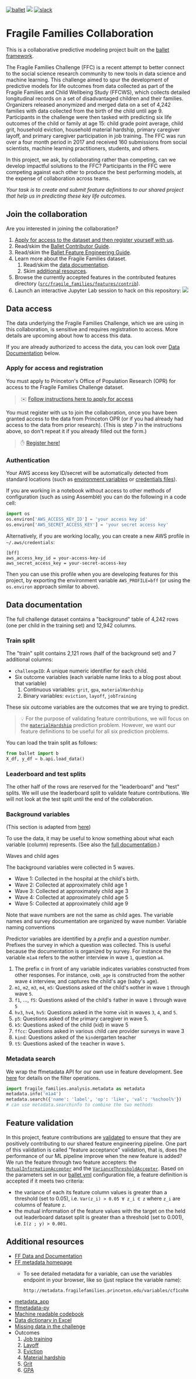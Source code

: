 [![ballet](https://img.shields.io/static/v1?label=built%20with&message=ballet&color=FCDD35)](https://ballet.github.io)
<a href="https://mybinder.org/v2/gh/HDI-Project/ballet-fragile-families/master?urlpath=lab" target="_blank" rel="nofollow"><img src="https://ballet.github.io/ballet/_static/launch-assemble.svg" style="max-width:100%;"></a>
[![slack](https://img.shields.io/badge/Slack-Join%20Channel-36C5F0?logo=slack)](https://join.slack.com/share/zt-r6u5ohtf-V40eunINB56ZD2Qd3b1L1w)

# Fragile Families Collaboration

This is a collaborative predictive modeling project built on the [ballet framework](https://ballet.github.io).

The Fragile Families Challenge (FFC) is a recent attempt to better connect to the social science research community to new tools in data science and machine learning. This challenge aimed to spur the development of predictive models for life outcomes from data collected as part of the Fragile Families and Child Wellbeing Study (FFCWS), which collects detailed longitudinal records on a set of disadvantaged children and their families. Organizers released anonymized and merged data on a set of 4,242 families with data collected from the birth of the child until age 9. Participants in the challenge were then tasked with predicting six life outcomes of the child or family at age 15: child grade point average, child grit, household eviction, household material hardship, primary caregiver layoff, and primary caregiver participation in job training. The FFC was run over a four month period in 2017 and received 160 submissions from social scientists, machine learning practitioners, students, and others.

In this project, we ask, by collaborating rather than competing, can we develop impactful solutions to the FFC? Participants in the FFC were competing against each other to produce the best performing models, at the expense of collaboration across teams.

*Your task is to create and submit feature definitions to our shared project that help us in predicting these key life outcomes.*

## Join the collaboration

Are you interested in joining the collaboration?

1. [Apply for access to the dataset and then register yourself with us](#apply-for-access-and-registration).
1. Read/skim the [Ballet Contributor Guide](https://ballet.github.io/ballet/contributor_guide.html).
1. Read/skim the [Ballet Feature Engineering Guide](https://ballet.github.io/ballet/feature_engineering_guide.html).
1. Learn more about the Fragile Families dataset.
    1. Read/skim the [data documentation](#data-documentation).
    1. Skim [additional resources](#additional-resources).
1. Browse the currently accepted features in the contributed features directory ([`src/fragile_families/features/contrib`](src/fragile_families/features/contrib)).
1. Launch an interactive Jupyter Lab session to hack on this repository: <a href="https://mybinder.org/v2/gh/HDI-Project/ballet-fragile-families/master?urlpath=lab" target="_blank" rel="nofollow" ><img src="https://ballet.github.io/ballet/_static/launch-assemble.svg" style="max-width:100%;"></a>

## Data access

The data underlying the Fragile Families Challenge, which we are using in this collaboration, is sensitive and requires registration to access. More details are upcoming about how to access this data.

If you are already authorized to access the data, you can look over [Data Documentation](#data-documentation) below.

### Apply for access and registration

You must apply to Princeton's Office of Population Research (OPR) for access to the Fragile Families Challenge dataset.

> :envelope: [Follow instructions here to apply for access](https://docs.google.com/document/d/18uHdSS5NFNKmbYZvulsSkpgiA2NV9APmYQMgsQfI1_k/edit?usp=sharing)

You must register with us to join the collaboration, once you have been granted access to the data from Princeton OPR (or if you had already had access to the data from prior research). (This is step 7 in the instructions above, so don't repeat it if you already filled out the form.)

> :raised_hand: [Register here!](https://forms.gle/8MDLdZTftySqvn4e8)

### Authentication

Your AWS access key ID/secret will be automatically detected from standard locations (such as [environment variables](https://boto3.amazonaws.com/v1/documentation/api/latest/guide/credentials.html#environment-variables) or [credentials files](https://boto3.amazonaws.com/v1/documentation/api/latest/guide/credentials.html#shared-credentials-file)).

If you are working in a notebook without access to other methods of configuration (such as using Assemblé) you can do the following in a code cell:

```python
import os
os.environ['AWS_ACCESS_KEY_ID'] = 'your access key id'
os.environ['AWS_SECRET_ACCESS_KEY'] = 'your secret access key'
```

Alternatively, if you are working locally, you can create a new AWS profile in `~/.aws/credentials`:

```
[bff]
aws_access_key_id = your-access-key-id
aws_secret_access_key = your-secret-access-key
```

Then you can use this profile when you are developing features for this project, by exporting the environment variable `AWS_PROFILE=bff` (or using the `os.environ` approach similar to above).

## Data documentation

The full challenge dataset contains a "background" table of 4,242 rows (one per child in the training set) and 12,942 columns.

### Train split

The "train" split contains 2,121 rows (half of the background set) and 7 additional columns:

* `challengeID`: A unique numeric identifier for each child.
* Six outcome variables (each variable name links to a blog post about that variable)
  1. Continuous variables: `grit`, `gpa`, `materialHardship`
  2. Binary variables: `eviction`, `layoff`, `jobTraining`

These six outcome variables are the outcomes that we are trying to predict.

> :bulb: For the purpose of validating feature contributions, we will focus on
> the [`materialHardship`](https://www.fragilefamilieschallenge.org/material-hardship/) prediction problem. However, we want our feature
> definitions to be useful for all six prediction problems.

You can load the train split as follows:

```python
from ballet import b
X_df, y_df = b.api.load_data()
```

### Leaderboard and test splits

The other half of the rows are reserved for the "leaderboard" and "test" splits. We will use the leaderboard split to validate feature contributions. We will not look at the test split until the end of the collaboration.

### Background variables

(This section is adapted from [here](https://www.fragilefamilieschallenge.org/apply/))

To use the data, it may be useful to know something about what each variable (column) represents. (See also the [full documentation](http://www.fragilefamilies.princeton.edu/documentation).)

Waves and child ages

The background variables were collected in 5 waves.

* Wave 1: Collected in the hospital at the child's birth.
* Wave 2: Collected at approximately child age 1
* Wave 3: Collected at approximately child age 3
* Wave 4: Collected at approximately child age 5
* Wave 5: Collected at approximately child age 9

Note that wave numbers are not the same as child ages. The variable names and survey documentation are organized by wave number.
Variable naming conventions

Predictor variables are identified by a *prefix* and a *question number*. Prefixes the survey in which a question was collected. This is useful because the documentation is organized by survey. For instance the variable `m1a4` refers to the `m`other interview in wave `1`, question `a4`.

1. The prefix c in front of any variable indicates variables constructed from other responses. For instance, `cm4b_age` is `c`onstructed from the `m`other wave `4` interview, and captures the child's age (`b`aby's `a`ge).
1. `m1`, `m2`, `m3`, `m4`, `m5`: Questions asked of the child's `m`other in wave `1` through wave `5`.
1. `f1`, ..., `f5`: Questions asked of the child's `f`ather in wave `1` through wave `5`
1. `hv3`, `hv4`, `hv5`: Questions asked in the `h`ome `v`isit in waves `3`, `4`, and `5`.
1. `p5`: Questions asked of the `p`rimary caregiver in wave 5.
1. `k5`: Questions asked of the child (`k`id) in wave 5
1. `ffcc`: Questions asked in various `c`hild `c`are provider surveys in wave 3
1. `kind`: Questions asked of the `kind`ergarten teacher
1. `t5`: Questions asked of the `t`eacher in wave `5`.

### Metadata search

We wrap the ffmetadata API for our own use in feature development. See [here](https://github.com/fragilefamilieschallenge/metadata_app/blob/master/README.md#filter-specification) for details on the filter operations.

```python
import fragile_families.analysis.metadata as metadata
metadata.info('m1a4')
metadata.search({'name': 'label', 'op': 'like', 'val': '%school%'})
# can use metadata.searchinfo to combine the two methods
```

## Feature validation

In this project, feature contributions are [validated](https://ballet.github.io/ballet/contributor_guide.html#understanding-validation-results) to ensure that they are positively contributing to our shared feature engineering pipeline. One part of this validation is called "feature acceptance" validation, that is, does the performance of our ML pipeline improve when the new feature is added? We run the feature through two feature accepters: the [`MutualInformationAccepter`](https://ballet.github.io/ballet/api/ballet.validation.feature_acceptance.validator.html#ballet.validation.feature_acceptance.validator.MutualInformationAccepter) and the [`VarianceThresholdAccepter`](https://ballet.github.io/ballet/api/ballet.validation.feature_acceptance.validator.html#ballet.validation.feature_acceptance.validator.VarianceThresholdAccepter). Based on the parameters set in our [ballet.yml](ballet.yml#L17) configuration file, a feature definition is accepted if it meets two criteria:

- the variance of each its feature column values is greater than a threshold (set to 0.05), i.e. `Var(z_i) > 0.05 ∀ z_i ∈ z` where `z_i` are columns of feature `z`.
- the mutual information of the feature values with the target on the held out leaderboard dataset split is greater than a threshold (set to 0.001), i.e. `I(z ; y) > 0.001`.

## Additional resources

* [FF Data and Documentation](https://fragilefamilies.princeton.edu/documentation)
* [FF metadata homepage](http://metadata.fragilefamilies.princeton.edu/)
    * To see detailed metadata for a variable, can use the variables endpoint in your browser, like so (just replace the variable name):

      ```
      http://metadata.fragilefamilies.princeton.edu/variables/cf1cohm
      ```
* [metadata_app](https://github.com/fragilefamilieschallenge/metadata_app/blob/master/README.md)
* [ffmetadata-py](https://github.com/fragilefamilieschallenge/ffmetadata-py)
* [Machine readable codebook](https://www.fragilefamilieschallenge.org/machine-readable-fragile-families-codebook/)
* [Data dictionary in Excel](https://github.com/aarshayj/FragileFamiliesChallenge/blob/master/FFC_Data_Dictionary.xlsx)
* [Missing data in the challenge](https://www.fragilefamilieschallenge.org/missing-data/)
* Outcomes
    1. [Job training](https://www.fragilefamilieschallenge.org/job-training/)
    1. [Layoff](https://www.fragilefamilieschallenge.org/layoff/)
    1. [Eviction](https://www.fragilefamilieschallenge.org/eviction/)
    1. [Material hardship](https://www.fragilefamilieschallenge.org/material-hardship/)
    1. [Grit](https://www.fragilefamilieschallenge.org/grit/)
    1. [GPA](https://www.fragilefamilieschallenge.org/gpa/)
